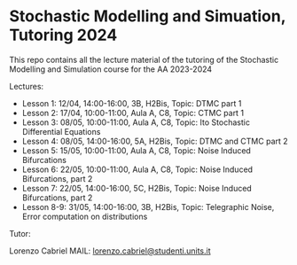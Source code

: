 # Stochastic Modelling and Simuation, Tutoring 2024
This repo contains all the lecture material of the tutoring of the Stochastic Modelling and Simulation course for the AA 2023-2024

Lectures:

 - Lesson 1: 12/04, 14:00-16:00, 3B, H2Bis, Topic: DTMC part 1
 - Lesson 2: 17/04, 10:00-11:00, Aula A, C8, Topic: CTMC part 1
 - Lesson 3: 08/05, 10:00-11:00, Aula A, C8, Topic: Ito Stochastic Differential Equations
 - Lesson 4: 08/05, 14:00-16:00, 5A, H2Bis, Topic: DTMC and CTMC part 2
 - Lesson 5: 15/05, 10:00-11:00, Aula A, C8, Topic: Noise Induced Bifurcations
 - Lesson 6: 22/05, 10:00-11:00, Aula A, C8, Topic: Noise Induced Bifurcations, part 2
 - Lesson 7: 22/05, 14:00-16:00, 5C, H2Bis, Topic: Noise Induced Bifurcations, part 2
 - Lesson 8-9: 31/05, 14:00-16:00, 3B, H2Bis, Topic: Telegraphic Noise, Error computation on distributions

Tutor:

Lorenzo Cabriel
MAIL: lorenzo.cabriel@studenti.units.it
